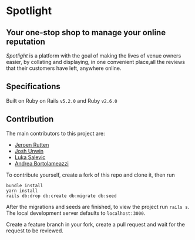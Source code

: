 # Spotlight

## Your one-stop shop to manage your online reputation

*Spotlight* is a platform with the goal of making the lives of venue owners easier, by collating and displaying, in one convenient place,all the reviews that their customers have left, anywhere online.

## Specifications

Built on Ruby on Rails `v5.2.0` and Ruby `v2.6.0`

## Contribution

The main contributors to this project are:

- [Jeroen Rutten](https://github.com/loftlights)
- [Josh Unwin](https://github.com/josh-unwin)
- [Luka Salevic](https://github.com/Sensanaty)
- [Andrea Bortolameazzi](https://github.com/andreapmd)

To contribute yourself, create a fork of this repo and clone it, then run

```shell
bundle install
yarn install
rails db:drop db:create db:migrate db:seed
```

After the migrations and seeds are finished, to view the project run `rails s`. The local development server defaults to `localhost:3000`.

Create a feature branch in your fork, create a pull request and wait for the request to be reviewed.